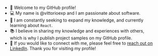 - 🤗 Welcome to my GitHub profile!
- 💻 My name is @vittorioexp and I am passionate about software. 
- 🌱 I am constantly seeking to expand my knowledge, and currently learning about `React`. 
- 📚 I believe in sharing my knowledge and experiences with others, which is why I publish project samples on my GitHub profile. 
- 🙌 If you would like to connect with me, please feel free to [reach out on LinkedIn](https://www.linkedin.com/in/vittorioexp/?locale=en_US). Thank you for visiting my profile!
